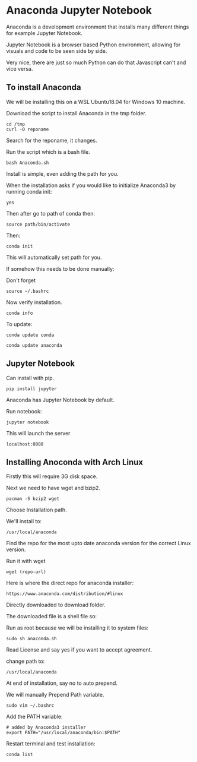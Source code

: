 # Anaconda Jupyter Notebook

Anaconda is a development environment that installs many different things for example Jupyter Notebook.

Jupyter Notebook is a browser based Python environment, allowing for visuals and code to be seen side by side.

Very nice, there are just so much Python can do that Javascript can't and vice versa.

## To install Anaconda

We will be installing this on a WSL Ubuntu18.04 for Windows 10 machine.

Download the script to install Anaconda in the tmp folder.

	cd /tmp
	curl -O reponame

Search for the reponame, it changes.

Run the script which is a bash file.

	bash Anaconda.sh

Install is simple, even adding the path for you.

When the installation asks if you would like to initialize Anaconda3 by running conda init:

	yes

Then after go to path of conda then:

	source path/bin/activate

Then:

	conda init

This will automatically set path for you.

If somehow this needs to be done manually:

Don't forget

	source ~/.bashrc

Now verify installation.

	conda info

To update:

	conda update conda

	conda update anaconda

## Jupyter Notebook

Can install with pip.

	pip install jupyter

Anaconda has Jupyter Notebook by default.

Run notebook:

	jupyter notebook

This will launch the server

	localhost:8888

## Installing Anoconda with Arch Linux

Firstly this will require 3G disk space.

Next we need to have wget and bzip2.

	pacman -S bzip2 wget

Choose Installation path.

We'll install to:

	/usr/local/anaconda

Find the repo for the most upto date anaconda version for the correct Linux version.

Run it with wget

	wget (repo-url)

Here is where the direct repo for anaconda installer:

	https://www.anaconda.com/distribution/#linux

Directly downloaded to download folder.

The downloaded file is a shell file so:

Run as root because we will be installing it to system files:

	sudo sh anaconda.sh

Read License and say yes if you want to accept agreement.

change path to:

	/usr/local/anaconda

At end of installation, say no to auto prepend.

We will manually Prepend Path variable.

	sudo vim ~/.bashrc

Add the PATH variable:

	# added by Anaconda3 installer
	export PATH="/usr/local/anaconda/bin:$PATH"

Restart terminal and test installation:

	conda list
